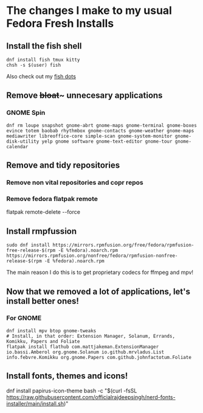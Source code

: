 # The changes I make to my usual Fedora Fresh Installs
## Install the fish shell
```fish
dnf install fish tmux kitty
chsh -s $(user) fish
```
Also check out my [fish dots](https://github.com/tiza-develops/fish-dots)
## Remove ~~bloat~~~ unnecesary applications
### GNOME Spin
```fish
dnf rm loupe snapshot gnome-abrt gnome-maps gnome-terminal gnome-boxes evince totem baobab rhythmbox gnome-contacts gnome-weather gnome-maps mediawriter libreoffice-core simple-scan gnome-system-monitor gnome-disk-utility yelp gnome software gnome-text-editor gnome-tour gnome-calendar
```

## Remove and tidy repositories
### Remove non vital repositories and copr repos
### Remove fedora flatpak remote
flatpak remote-delete --force <remote-name>

## Install rmpfussion
```fish
sudo dnf install https://mirrors.rpmfusion.org/free/fedora/rpmfusion-free-release-$(rpm -E %fedora).noarch.rpm https://mirrors.rpmfusion.org/nonfree/fedora/rpmfusion-nonfree-release-$(rpm -E %fedora).noarch.rpm
```
The main reason I do this is to get proprietary codecs for ffmpeg and mpv!

## Now that we removed a lot of applications, let's install better ones!
### For GNOME
```fish
dnf install mpv btop gnome-tweaks
# Install, in that order: Extension Manager, Solanum, Errands, Komikku, Papers and Foliate
flatpak install flathub com.mattjakeman.ExtensionManager io.bassi.Amberol org.gnome.Solanum io.github.mrvladus.List info.febvre.Komikku org.gnome.Papers com.github.johnfactotum.Foliate
```

## Install fonts, themes and icons!
dnf install papirus-icon-theme
bash -c  "$(curl -fsSL https://raw.githubusercontent.com/officialrajdeepsingh/nerd-fonts-installer/main/install.sh)"
